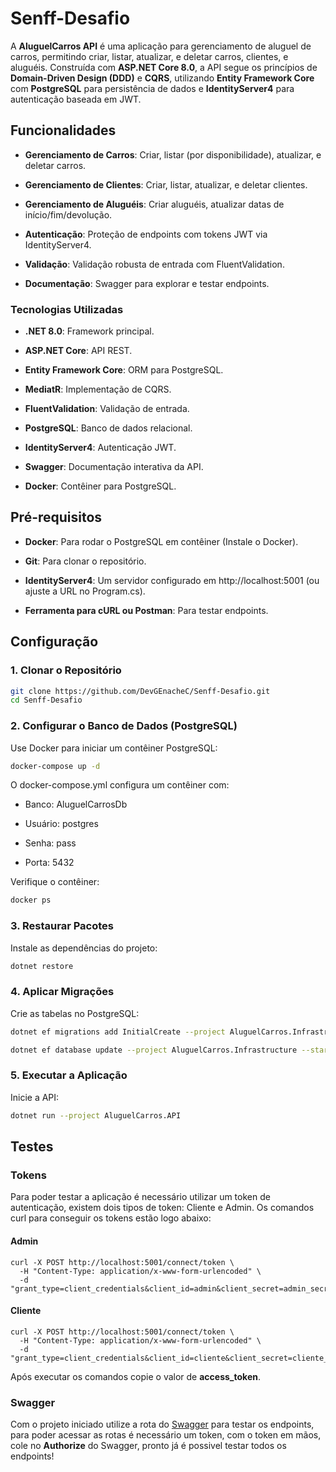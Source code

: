 # Senff-Desafio

A **AluguelCarros API** é uma aplicação para gerenciamento de aluguel de carros, permitindo criar, listar, atualizar, e deletar carros, clientes, e aluguéis. Construída com **ASP.NET Core 8.0**, a API segue os princípios de **Domain-Driven Design (DDD)** e **CQRS**, utilizando **Entity Framework Core** com **PostgreSQL** para persistência de dados e **IdentityServer4** para autenticação baseada em JWT.

## Funcionalidades

-   **Gerenciamento de Carros**: Criar, listar (por disponibilidade), atualizar, e deletar carros.
    
-   **Gerenciamento de Clientes**: Criar, listar, atualizar, e deletar clientes.
    
-   **Gerenciamento de Aluguéis**: Criar aluguéis, atualizar datas de início/fim/devolução.
    
-   **Autenticação**: Proteção de endpoints com tokens JWT via IdentityServer4.
    
-   **Validação**: Validação robusta de entrada com FluentValidation.
    
-   **Documentação**: Swagger para explorar e testar endpoints.

### Tecnologias Utilizadas

-   **.NET 8.0**: Framework principal.
    
-   **ASP.NET Core**: API REST.
    
-   **Entity Framework Core**: ORM para PostgreSQL.
    
-   **MediatR**: Implementação de CQRS.
    
-   **FluentValidation**: Validação de entrada.
    
-   **PostgreSQL**: Banco de dados relacional.
    
-   **IdentityServer4**: Autenticação JWT.
    
-   **Swagger**: Documentação interativa da API.
    
-   **Docker**: Contêiner para PostgreSQL.

## Pré-requisitos
    
-   **Docker**: Para rodar o PostgreSQL em contêiner (Instale o Docker).
    
-   **Git**: Para clonar o repositório.
    
-   **IdentityServer4**: Um servidor configurado em http://localhost:5001 (ou ajuste a URL no Program.cs).
    
-   **Ferramenta para cURL ou Postman**: Para testar endpoints.
## Configuração

### 1. Clonar o Repositório

```bash
git clone https://github.com/DevGEnacheC/Senff-Desafio.git
cd Senff-Desafio
```

### 2. Configurar o Banco de Dados (PostgreSQL)

Use Docker para iniciar um contêiner PostgreSQL:

```bash
docker-compose up -d
```

O docker-compose.yml configura um contêiner com:

-   Banco: AluguelCarrosDb
    
-   Usuário: postgres
    
-   Senha: pass
    
-   Porta: 5432
    

Verifique o contêiner:

```bash
docker ps
```

### 3. Restaurar Pacotes

Instale as dependências do projeto:

```bash
dotnet restore
```

### 4. Aplicar Migrações

Crie as tabelas no PostgreSQL:

```bash
dotnet ef migrations add InitialCreate --project AluguelCarros.Infrastructure --startup-project AluguelCarros.API
```

```bash
dotnet ef database update --project AluguelCarros.Infrastructure --startup-project AluguelCarros.API
```

### 5. Executar a Aplicação

Inicie a API:

```bash
dotnet run --project AluguelCarros.API
```

## Testes

### Tokens
Para poder testar a aplicação é necessário utilizar um token de autenticação, existem dois tipos de token: Cliente e Admin. Os comandos curl para conseguir os tokens estão logo abaixo:
#### Admin
```
curl -X POST http://localhost:5001/connect/token \
  -H "Content-Type: application/x-www-form-urlencoded" \
  -d "grant_type=client_credentials&client_id=admin&client_secret=admin_secret&scope=api.admin"
 ```
#### Cliente
```
curl -X POST http://localhost:5001/connect/token \
  -H "Content-Type: application/x-www-form-urlencoded" \
  -d "grant_type=client_credentials&client_id=cliente&client_secret=cliente_secret&scope=api.cliente"
 ```
Após executar os comandos copie o valor de **access_token**.

### Swagger
Com o projeto iniciado utilize a rota do [Swagger](http://localhost:5001/swagger/index.html) para testar os endpoints, para poder acessar as rotas é necessário um token, com o token em mãos, cole no **Authorize** do Swagger, pronto já é possivel testar todos os endpoints!